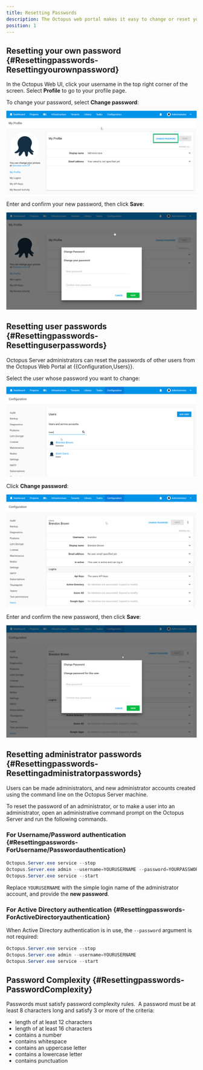 ```yaml
---
title: Resetting Passwords
description: The Octopus web portal makes it easy to change or reset your password.
position: 1
---
```


## Resetting your own password {#Resettingpasswords-Resettingyourownpassword}



In the Octopus Web UI, click your username in the top right corner of the screen. Select **Profile** to go to your profile page.

To change your password, select **Change password**:

![](change-pwd.png "width=500")

Enter and confirm your new password, then click **Save**:

![](enter-new-pwd.png "width=500")

## Resetting user passwords {#Resettingpasswords-Resettinguserpasswords}

Octopus Server administrators can reset the passwords of other users from the Octopus Web Portal at {{Configuration,Users}}.

Select the user whose password you want to change:

![](select-user.png "width=500")

Click **Change password**:

![](other-user-change-pwd.png "width=500")

Enter and confirm the new password, then click **Save**:

![](other-user-enter-new-pwd.png "width=500")

## Resetting administrator passwords {#Resettingpasswords-Resettingadministratorpasswords}

Users can be made administrators, and new administrator accounts created using the command line on the Octopus Server machine.

To reset the password of an administrator, or to make a user into an administrator, open an administrative command prompt on the Octopus Server and run the following commands.

### For Username/Password authentication {#Resettingpasswords-ForUsername/Passwordauthentication}

```powershell
Octopus.Server.exe service --stop
Octopus.Server.exe admin --username=YOURUSERNAME --password=YOURPASSWORD
Octopus.Server.exe service --start
```

Replace `YOURUSERNAME` with the simple login name of the administrator account, and provide the **new password**.

### For Active Directory authentication {#Resettingpasswords-ForActiveDirectoryauthentication}

When Active Directory authentication is in use, the `--password` argument is not required:

```powershell
Octopus.Server.exe service --stop
Octopus.Server.exe admin --username=YOURUSERNAME
Octopus.Server.exe service --start
```

## Password Complexity {#Resettingpasswords-PasswordComplexity}

Passwords must satisfy password complexity rules.  A password must be at least 8 characters long and satisfy 3 or more of the criteria:

- length of at least 12 characters
- length of at least 16 characters
- contains a number
- contains whitespace
- contains an uppercase letter
- contains a lowercase letter
- contains punctuation
